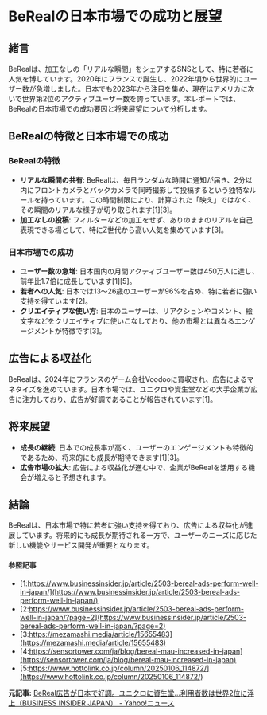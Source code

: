 # BeRealの日本市場での成功と展望

## 緒言

BeRealは、加工なしの「リアルな瞬間」をシェアするSNSとして、特に若者に人気を博しています。2020年にフランスで誕生し、2022年頃から世界的にユーザー数が急増しました。日本でも2023年から注目を集め、現在はアメリカに次いで世界第2位のアクティブユーザー数を誇っています。本レポートでは、BeRealの日本市場での成功要因と将来展望について分析します。

## BeRealの特徴と日本市場での成功

### BeRealの特徴

- **リアルな瞬間の共有**: BeRealは、毎日ランダムな時間に通知が届き、2分以内にフロントカメラとバックカメラで同時撮影して投稿するという独特なルールを持っています。この時間制限により、計算された「映え」ではなく、その瞬間のリアルな様子が切り取られます[1][3]。
- **加工なしの投稿**: フィルターなどの加工をせず、ありのままのリアルを自己表現できる場として、特にZ世代から高い人気を集めています[3]。

### 日本市場での成功

- **ユーザー数の急増**: 日本国内の月間アクティブユーザー数は450万人に達し、前年比1.7倍に成長しています[1][5]。
- **若者への人気**: 日本では13～26歳のユーザーが96%を占め、特に若者に強い支持を得ています[2]。
- **クリエイティブな使い方**: 日本のユーザーは、リアクションやコメント、絵文字などをクリエイティブに使いこなしており、他の市場とは異なるエンゲージメントが特徴です[3]。

## 広告による収益化

BeRealは、2024年にフランスのゲーム会社Voodooに買収され、広告によるマネタイズを進めています。日本市場では、ユニクロや資生堂などの大手企業が広告に注力しており、広告が好調であることが報告されています[1]。

## 将来展望

- **成長の継続**: 日本での成長率が高く、ユーザーのエンゲージメントも特徴的であるため、将来的にも成長が期待できます[1][3]。
- **広告市場の拡大**: 広告による収益化が進む中で、企業がBeRealを活用する機会が増えると予想されます。

## 結論

BeRealは、日本市場で特に若者に強い支持を得ており、広告による収益化が進展しています。将来的にも成長が期待される一方で、ユーザーのニーズに応じた新しい機能やサービス開発が重要となります。

#### 参照記事
- [1:https://www.businessinsider.jp/article/2503-bereal-ads-perform-well-in-japan/](https://www.businessinsider.jp/article/2503-bereal-ads-perform-well-in-japan/)
- [2:https://www.businessinsider.jp/article/2503-bereal-ads-perform-well-in-japan/?page=2](https://www.businessinsider.jp/article/2503-bereal-ads-perform-well-in-japan/?page=2)
- [3:https://mezamashi.media/article/15655483](https://mezamashi.media/article/15655483)
- [4:https://sensortower.com/ja/blog/bereal-mau-increased-in-japan](https://sensortower.com/ja/blog/bereal-mau-increased-in-japan)
- [5:https://www.hottolink.co.jp/column/20250106_114872/](https://www.hottolink.co.jp/column/20250106_114872/)


**元記事:** [BeReal広告が日本で好調。ユニクロに資生堂…利用者数は世界2位に浮上（BUSINESS INSIDER JAPAN） - Yahoo!ニュース](https://news.yahoo.co.jp/articles/390297696d05bc877611c6dc032c7ef780f4092c?source=rss)